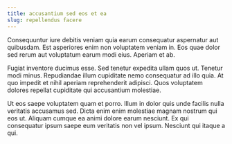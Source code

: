 ```yaml
---
title: accusantium sed eos et ea
slug: repellendus facere
---
```


Consequuntur iure debitis veniam quia earum consequatur aspernatur aut quibusdam. Est asperiores enim non voluptatem veniam in. Eos quae dolor sed rerum aut voluptatum earum modi eius. Aperiam et ab.

Fugiat inventore ducimus esse. Sed tenetur expedita ullam quos ut. Tenetur modi minus. Repudiandae illum cupiditate nemo consequatur ad illo quia. At quo impedit et nihil aperiam reprehenderit adipisci. Quos voluptatem dolores repellat cupiditate qui accusantium molestiae.

Ut eos saepe voluptatem quam et porro. Illum in dolor quis unde facilis nulla veritatis accusamus sed. Dicta enim enim molestiae magnam nostrum qui eos ut. Aliquam cumque ea animi dolore earum nesciunt. Ex qui consequatur ipsum saepe eum veritatis non vel ipsum. Nesciunt qui itaque a qui.
